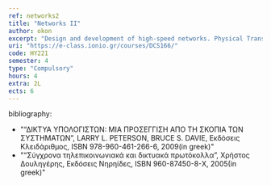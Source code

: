 ```yaml
---
ref: networks2
title: "Networks II"
author: okon
excerpt: "Design and development of high-speed networks. Physical Transmission Media in high speed networks. Frame Relay Networks. ATM networks. Virtual circuit switching networks. High-speed wireless networks. Technology and Network Convergence. TCP/IP Network management. SNMP protocol. Management Information Base. OSI network Management. CMIP protocol. Management Information Tree. Bridged network management. Modern management techniques/methodologies WBM, CORBA, Java-based."
uri: "https://e-class.ionio.gr/courses/DCS166/"
code: ΗΥ221
semester: 4
type: "Compulsory"
hours: 4
extra: 2L
ects: 6
---
```



bibliography: 
  - "“ΔΙΚΤΥΑ ΥΠΟΛΟΓΙΣΤΩΝ: ΜΙΑ ΠΡΟΣΕΓΓΙΣΗ ΑΠΟ ΤΗ ΣΚΟΠΙΑ ΤΩΝ ΣΥΣΤΗΜΑΤΩΝ”, LARRY L. PETERSON, BRUCE S. DAVIE, Εκδόσεις Κλειδάριθμος, ISBN 978-960-461-266-6, 2009(in greek)"
  - "“Σύγχρονα τηλεπικοινωνιακά και δικτυακά πρωτόκολλα”, Χρήστος Δουληγέρης, Εκδόσεις Νηρηίδες, ISBN 960-87450-8-Χ, 2005(in greek)"
  

